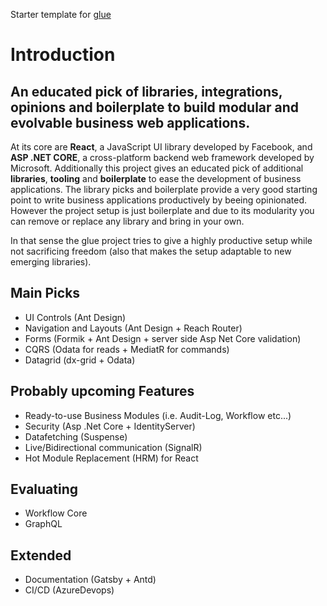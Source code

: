 Starter template for [glue](http://jannikbuschke.de/glue/docs/get-started/introduction)

# Introduction

<h2>
An educated pick of libraries, integrations, opinions and boilerplate to build modular and evolvable business web applications.
</h2>

At its core are **React**, a JavaScript UI library developed by Facebook, and **ASP .NET CORE**, a cross-platform backend web framework developed by Microsoft. Additionally this project gives an educated pick of additional **libraries**, **tooling** and **boilerplate** to ease the development of business applications. The library picks and boilerplate provide a very good starting point to write business applications productively by beeing opinionated. However the project setup is just boilerplate and due to its modularity you can remove or replace any library and bring in your own.

In that sense the glue project tries to give a highly productive setup while not sacrificing freedom (also that makes the setup adaptable to new emerging libraries).

## Main Picks

- UI Controls (Ant Design)
- Navigation and Layouts (Ant Design + Reach Router)
- Forms (Formik + Ant Design + server side Asp Net Core validation)
- CQRS (Odata for reads + MediatR for commands)
- Datagrid (dx-grid + Odata)

## Probably upcoming Features

- Ready-to-use Business Modules (i.e. Audit-Log, Workflow etc...)
- Security (Asp .Net Core + IdentityServer)
- Datafetching (Suspense)
- Live/Bidirectional communication (SignalR)
- Hot Module Replacement (HRM) for React

## Evaluating

- Workflow Core
- GraphQL

## Extended

- Documentation (Gatsby + Antd)
- CI/CD (AzureDevops)
